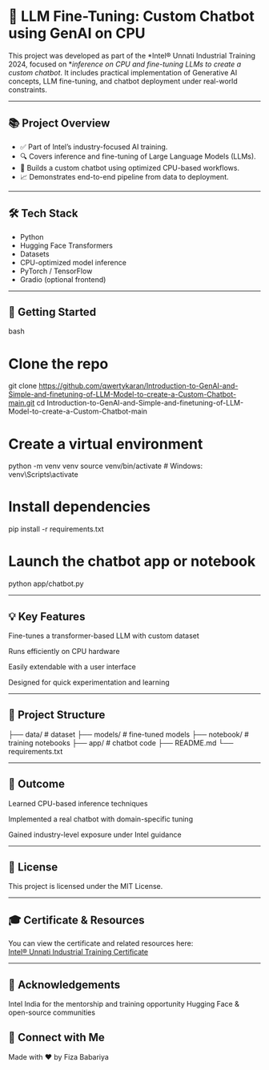 # 🤖 LLM Fine-Tuning: Custom Chatbot using GenAI on CPU

This project was developed as part of the *Intel® Unnati Industrial Training 2024, focused on **inference on CPU and fine-tuning LLMs to create a custom chatbot*. It includes practical implementation of Generative AI concepts, LLM fine-tuning, and chatbot deployment under real-world constraints.

---

## 📚 Project Overview

- ✅ Part of Intel’s industry-focused AI training.  
- 🔍 Covers inference and fine-tuning of Large Language Models (LLMs).  
- 💬 Builds a custom chatbot using optimized CPU-based workflows.  
- 📈 Demonstrates end-to-end pipeline from data to deployment.

---

## 🛠 Tech Stack

- Python  
- Hugging Face Transformers  
- Datasets  
- CPU-optimized model inference  
- PyTorch / TensorFlow  
- Gradio (optional frontend)

---

## 🚀 Getting Started

bash
# Clone the repo
git clone https://github.com/qwertykaran/Introduction-to-GenAI-and-Simple-and-finetuning-of-LLM-Model-to-create-a-Custom-Chatbot-main.git
cd Introduction-to-GenAI-and-Simple-and-finetuning-of-LLM-Model-to-create-a-Custom-Chatbot-main

# Create a virtual environment
python -m venv venv
source venv/bin/activate  # Windows: venv\Scripts\activate

# Install dependencies
pip install -r requirements.txt

# Launch the chatbot app or notebook
python app/chatbot.py

---

## 💡 Key Features

Fine-tunes a transformer-based LLM with custom dataset

Runs efficiently on CPU hardware

Easily extendable with a user interface

Designed for quick experimentation and learning

---

## 📁 Project Structure

├── data/         # dataset
├── models/       # fine-tuned models
├── notebook/     # training notebooks
├── app/          # chatbot code
├── README.md
└── requirements.txt

---

## 🧪 Outcome
Learned CPU-based inference techniques

Implemented a real chatbot with domain-specific tuning

Gained industry-level exposure under Intel guidance

---

## 📄 License
This project is licensed under the MIT License.

---

## 🎓 Certificate & Resources

You can view the certificate and related resources here:  
[Intel® Unnati Industrial Training Certificate](https://drive.google.com/file/d/1CAoP-MrF4-nnOsBdjzY1jRUKI8YJi5D_/view?usp=sharing)

---

## 🙌 Acknowledgements
Intel India for the mentorship and training opportunity
Hugging Face & open-source communities

## 🔗 Connect with Me
Made with ❤ by Fiza Babariya
